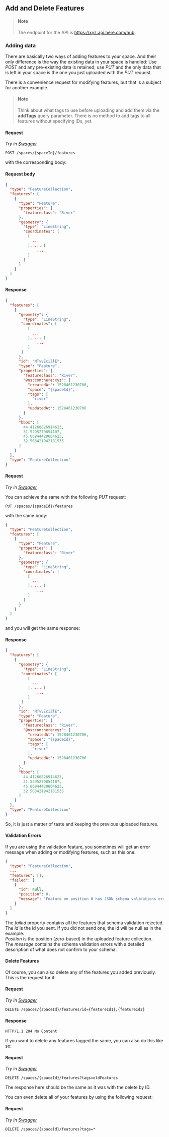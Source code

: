 ## Add and Delete Features


> #### Note 
> The endpoint for the API is https://xyz.api.here.com/hub.


### Adding data

There are basically two ways of adding features to your space. And their only difference is the way the existing data in your space is handled:
Use *POST* and any pre-existing data is retained; use *PUT* and the only data that is left in your space is the one you just uploaded with the *PUT* request.

There is a convenience request for modifying features, but that is a subject for another example.


> #### Note 
> Think about what tags to use before uploading and add them via the **addTags** query parameter. 
> There is no method to add tags to all features without specifying IDs, yet.


#### Request

*Try in [Swagger](https://xyz.api.here.com/hub/static/swagger/#/Edit_Features)*

```HTTP
POST /spaces/{spaceId}/features
```

with the corresponding body:

#### Request body

```JSON
{
  "type": "FeatureCollection",
  "features": [
    {
      "type": "Feature",
      "properties": {
        "featureclass": "River"
      },
      "geometry": {
        "type": "LineString",
        "coordinates": [
          [
            ...
          ], ... [
              ...
          ]
        ]
      }
    }
  ]
}
```

#### Response

```JSON
{
  "features": [
    {
      "geometry": {
        "type": "LineString",
       "coordinates": [
          [
            ...
          ], ... [
              ...
          ]
       ]
      },
      "id": "NTvvEciZlE",
      "type": "Feature",
      "properties": {
        "featureclass": "River",
        "@ns:com:here:xyz": {
          "createdAt": 1528461230706,
          "space": "{spaceId}",
          "tags": [
            "river"
          ],
          "updatedAt": 1528461230706
        }
      },
      "bbox": [
        44.41260826914623,
        31.5295270854107,
        45.66944420664623,
        32.563421942181535
      ]
    }
  ],
  "type": "FeatureCollection"
}
```

#### Request

*Try in [Swagger](https://xyz.api.here.com/hub/static/swagger/#/Edit_Features)*

You can achieve the same with the following *PUT* request:

```HTTP
PUT /spaces/{spaceId}/features
```

with the same body:

```JSON
{
  "type": "FeatureCollection",
  "features": [
    {
      "type": "Feature",
      "properties": {
        "featureclass": "River"
      },
      "geometry": {
        "type": "LineString",
        "coordinates": [
          [
            ...
          ], ... [
              ...
          ]
        ]
      }
    }
  ]
}
```

and you will get the same response:

#### Response

```JSON
{
  "features": [
    {
      "geometry": {
        "type": "LineString",
       "coordinates": [
          [
            ...
          ], ... [
              ...
          ]
       ]
      },
      "id": "NTvvEciZlE",
      "type": "Feature",
      "properties": {
        "featureclass": "River",
        "@ns:com:here:xyz": {
          "createdAt": 1528461230706,
          "space": "{spaceId}",
          "tags": [
            "river"
          ],
          "updatedAt": 1528461230706
        }
      },
      "bbox": [
        44.41260826914623,
        31.5295270854107,
        45.66944420664623,
        32.563421942181535
      ]
    }
  ],
  "type": "FeatureCollection"
}
```

So, it is just a matter of taste and keeping the previous uploaded features.

#### Validation Errors

If you are using the validation feature, you sometimes will get an error message when adding or modifying features, such as this one:

```JSON
{
  "type": "FeatureCollection",
  ...
  "features": [],
  "failed": [
    {
      "id": null,
      "position": 0,
      "message": "Feature on position 0 has JSON schema validations errors/warnings.\n[[1,151][/properties] The object must have a property whose name is \"city\"., [1,151][/properties] The object must have a property whose name is \"employees\"., [1,151][/properties] The object must have a property whose name is \"name\"., [1,151][/properties] The object must have a property whose name is \"country\".]"
    }
  ]
}
```

The *failed* property contains all the features that schema validation rejected.  
The *id* is the id you sent. If you did not send one, the id will be null as in the example.  
*Position* is the position (zero-based) in the uploaded feature collection.  
The *message* contains the schema validation errors with a detailed description of what does not confirm to your schema.

#### Delete Features

Of course, you can also delete any of the features you added previously. This is the request for it:

#### Request

*Try in [Swagger](https://xyz.api.here.com/hub/static/swagger/#/Edit_Features)*

```HTTP
DELETE /spaces/{spaceId}/features/id={featureId1},{featureId2}
```

#### Response

```HTTP
HTTP/1.1 204 No Content
```

If you want to delete any features tagged the same, you can also do this like so:

#### Request

*Try in [Swagger](https://xyz.api.here.com/hub/static/swagger/#/Edit_Features)*

```HTTP
DELETE /spaces/{spaceId}/features?tags=oldFeatures
```

The response here should be the same as it was with the delete by ID.

You can even delete all of your features by using the following request:

#### Request

*Try in [Swagger](https://xyz.api.here.com/hub/static/swagger/#/Edit_Features)*

```HTTP
DELETE /spaces/{spaceId}/features?tags=*
```
